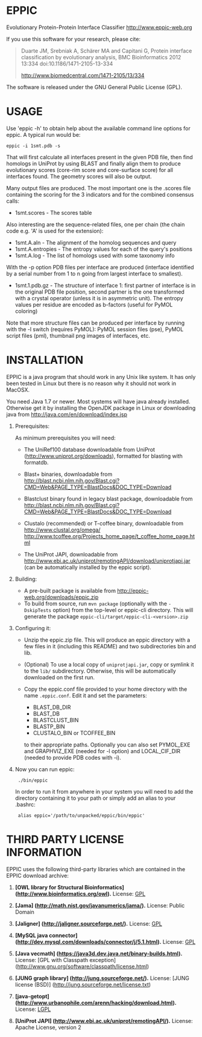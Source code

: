 EPPIC
=====

Evolutionary Protein-Protein Interface Classifier
http://www.eppic-web.org

If you use this software for your research, please cite:
 
> Duarte JM, Srebniak A, Schärer MA and Capitani G, Protein interface 
> classification by evolutionary analysis, BMC Bioinformatics 2012 13:334 
> doi:10.1186/1471-2105-13-334 
>
> http://www.biomedcentral.com/1471-2105/13/334

The software is released under the GNU General Public License (GPL).


USAGE
=====

Use 'eppic -h' to obtain help about the available command line options for 
eppic. A typical run would be:

    eppic -i 1smt.pdb -s

That will first calculate all interfaces present in the given PDB file,
then find homologs in UniProt by using BLAST and finally align them to 
produce evolutionary scores (core-rim score and core-surface score) for all
interfaces found. The geometry scores will also be output.

Many output files are produced. The most important one is the .scores 
file containing the scoring for the 3 indicators and for the combined 
consensus calls:
  
*  1smt.scores             -  The scores table

Also interesting are the sequence-related files, one per chain (the chain 
code e.g. 'A' is used for the extension):

*  1smt.A.aln              -  The alignment of the homolog sequences and query
*  1smt.A.entropies        -  The entropy values for each of the query's 
                              positions
*  1smt.A.log              -  The list of homologs used with some taxonomy info
  
With the -p option PDB files per interface are produced (interface identified 
by a serial number from 1 to n going from largest interface to smallest).

*  1smt.1.pdb.gz           -  The structure of interface 1: first partner of 
                              interface is in the original PDB file position, 
                              second partner is the one transformed with a 
                              crystal operator (unless it is in asymmetric 
                              unit).
                              The entropy values per residue are encoded as 
                              b-factors (useful for PyMOL coloring) 

Note that more structure files can be produced per interface by running with 
the -l switch (requires PyMOL): PyMOL session files (pse), PyMOL script files 
(pml), thumbnail png images of interfaces, etc.



INSTALLATION
============

EPPIC is a java program that should work in any Unix like system. 
It has only been tested in Linux but there is no reason why it should
not work in MacOSX.

You need Java 1.7 or newer. Most systems will have java already 
installed. Otherwise get it by installing the OpenJDK package in 
Linux or downloading java from http://java.com/en/download/index.jsp


1. Prerequisites:

   As minimum prerequisites you will need:

   - The UniRef100 database downloadable from UniProt 
     (http://www.uniprot.org/downloads), formatted for blasting with 
     formatdb.
   
   - Blast+ binaries, downloadable from 
     http://blast.ncbi.nlm.nih.gov/Blast.cgi?CMD=Web&PAGE_TYPE=BlastDocs&DOC_TYPE=Download

   - Blastclust binary found in legacy blast package, downloadable from 
     http://blast.ncbi.nlm.nih.gov/Blast.cgi?CMD=Web&PAGE_TYPE=BlastDocs&DOC_TYPE=Download
     
   - Clustalo (recommended) or T-coffee binary, downloadable from
     http://www.clustal.org/omega/
     http://www.tcoffee.org/Projects_home_page/t_coffee_home_page.html
     
   - The UniProt JAPI, downloadable from
     http://www.ebi.ac.uk/uniprot/remotingAPI/download/uniprotjapi.jar
     (can be automatically installed by the eppic script).

2. Building:
   - A pre-built package is available from http://eppic-web.org/downloads/eppic.zip
   - To build from source, run `mvn package` (optionally with the `-DskipTests` option)
     from the top-level or eppic-cli directory. This will generate the package
     `eppic-cli/target/eppic-cli-<version>.zip`

2. Configuring it: 
   
   - Unzip the eppic.zip file. This will produce an eppic directory with 
     a few files in it (including this README) and two subdirectories bin
     and lib.
     
   - (Optional) To use a local copy of `uniprotjapi.jar`, copy or symlink it to the `lib/` subdirectory.
     Otherwise, this will be automatically downloaded on the first run.
   
   - Copy the eppic.conf file provided to your home directory with the 
     name `.eppic.conf`. Edit it and set the parameters:
   
     - BLAST_DB_DIR
     - BLAST_DB
     - BLASTCLUST_BIN
     - BLASTP_BIN
     - CLUSTALO_BIN or TCOFFEE_BIN
   
     to their appropriate paths. 
     Optionally you can also set PYMOL_EXE and GRAPHVIZ_EXE (needed for
     -l option) and LOCAL_CIF_DIR (needed to provide PDB codes with -i). 


3. Now you can run eppic:
   
        ./bin/eppic
   
   In order to run it from anywhere in your system you will need to
   add the directory containing it to your path or simply add an alias
   to your .bashrc:
   
        alias eppic='/path/to/unpacked/eppic/bin/eppic'  



THIRD PARTY LICENSE INFORMATION
===============================

EPPIC uses the following third-party libraries
which are contained in the EPPIC download archive:

1.	**[OWL library for Structural Bioinformatics]
	(http://www.bioinformatics.org/owl).**
	License:  [GPL](http://www.gnu.org/copyleft/gpl.html)

2.	**[Jama]
	(http://math.nist.gov/javanumerics/jama/).**
	License:  Public Domain
	
3.	**[Jaligner]
	(http://jaligner.sourceforge.net/).**
	License:  [GPL](http://www.gnu.org/copyleft/gpl.html)
	
4.	**[MySQL java connector]
	(http://dev.mysql.com/downloads/connector/j/5.1.html).**
	License:  [GPL](http://www.gnu.org/copyleft/gpl.html)
	
5.	**[Java vecmath]
	(https://java3d.dev.java.net/binary-builds.html).**
	License:  [GPL with Classpath exception]
			  (http://www.gnu.org/software/classpath/license.html)
	
6.	**[JUNG graph library]
	(http://jung.sourceforge.net/).**
	License:  [JUNG license (BSD)]
			  (http://jung.sourceforge.net/license.txt)
	
7.	**[java-getopt]
	(http://www.urbanophile.com/arenn/hacking/download.html).**
	License:  [LGPL](http://www.gnu.org/licenses/lgpl.html)
	
8.	**[UniProt JAPI]
	(http://www.ebi.ac.uk/uniprot/remotingAPI/).**
	License:  Apache License, version 2

